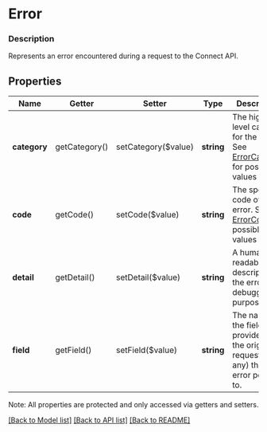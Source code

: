 # Error

### Description

Represents an error encountered during a request to the Connect API.

## Properties
Name | Getter | Setter | Type | Description | Notes
------------ | ------------- | ------------- | ------------- | ------------- | -------------
**category** | getCategory() | setCategory($value) | **string** | The high-level category for the error. See [ErrorCategory](#type-errorcategory) for possible values | 
**code** | getCode() | setCode($value) | **string** | The specific code of the error. See [ErrorCode](#type-errorcode) for possible values | 
**detail** | getDetail() | setDetail($value) | **string** | A human-readable description of the error for debugging purposes. | [optional] 
**field** | getField() | setField($value) | **string** | The name of the field provided in the original request (if any) that the error pertains to. | [optional] 

Note: All properties are protected and only accessed via getters and setters.

[[Back to Model list]](../../README.md#documentation-for-models) [[Back to API list]](../../README.md#documentation-for-api-endpoints) [[Back to README]](../../README.md)

